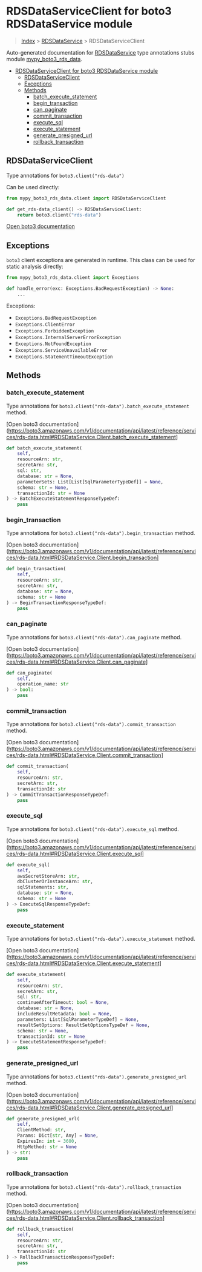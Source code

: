# RDSDataServiceClient for boto3 RDSDataService module

> [Index](../README.md) > [RDSDataService](./README.md) > RDSDataServiceClient

Auto-generated documentation for [RDSDataService](https://boto3.amazonaws.com/v1/documentation/api/latest/reference/services/rds-data.html#RDSDataService)
type annotations stubs module [mypy_boto3_rds_data](https://pypi.org/project/mypy-boto3-rds-data/).

- [RDSDataServiceClient for boto3 RDSDataService module](#rdsdataserviceclient-for-boto3-rdsdataservice-module)
  - [RDSDataServiceClient](#rdsdataserviceclient)
  - [Exceptions](#exceptions)
  - [Methods](#methods)
    - [batch_execute_statement](#batch_execute_statement)
    - [begin_transaction](#begin_transaction)
    - [can_paginate](#can_paginate)
    - [commit_transaction](#commit_transaction)
    - [execute_sql](#execute_sql)
    - [execute_statement](#execute_statement)
    - [generate_presigned_url](#generate_presigned_url)
    - [rollback_transaction](#rollback_transaction)

## RDSDataServiceClient

Type annotations for `boto3.client("rds-data")`

Can be used directly:

```python
from mypy_boto3_rds_data.client import RDSDataServiceClient

def get_rds-data_client() -> RDSDataServiceClient:
    return boto3.client("rds-data")
```

[Open boto3 documentation](https://boto3.amazonaws.com/v1/documentation/api/latest/reference/services/rds-data.html#RDSDataService.Client)

## Exceptions


`boto3` client exceptions are generated in runtime. This class can be used for static analysis directly:

```python
from mypy_boto3_rds_data.client import Exceptions

def handle_error(exc: Exceptions.BadRequestException) -> None:
    ...
```


Exceptions:

- `Exceptions.BadRequestException`
- `Exceptions.ClientError`
- `Exceptions.ForbiddenException`
- `Exceptions.InternalServerErrorException`
- `Exceptions.NotFoundException`
- `Exceptions.ServiceUnavailableError`
- `Exceptions.StatementTimeoutException`


## Methods


### batch_execute_statement

Type annotations for `boto3.client("rds-data").batch_execute_statement` method.

[Open boto3 documentation](https://boto3.amazonaws.com/v1/documentation/api/latest/reference/services/rds-data.html#RDSDataService.Client.batch_execute_statement]

```python
def batch_execute_statement(
    self,
    resourceArn: str,
    secretArn: str,
    sql: str,
    database: str = None,
    parameterSets: List[List[SqlParameterTypeDef]] = None,
    schema: str = None,
    transactionId: str = None
) -> BatchExecuteStatementResponseTypeDef:
    pass
```

### begin_transaction

Type annotations for `boto3.client("rds-data").begin_transaction` method.

[Open boto3 documentation](https://boto3.amazonaws.com/v1/documentation/api/latest/reference/services/rds-data.html#RDSDataService.Client.begin_transaction]

```python
def begin_transaction(
    self,
    resourceArn: str,
    secretArn: str,
    database: str = None,
    schema: str = None
) -> BeginTransactionResponseTypeDef:
    pass
```

### can_paginate

Type annotations for `boto3.client("rds-data").can_paginate` method.

[Open boto3 documentation](https://boto3.amazonaws.com/v1/documentation/api/latest/reference/services/rds-data.html#RDSDataService.Client.can_paginate]

```python
def can_paginate(
    self,
    operation_name: str
) -> bool:
    pass
```

### commit_transaction

Type annotations for `boto3.client("rds-data").commit_transaction` method.

[Open boto3 documentation](https://boto3.amazonaws.com/v1/documentation/api/latest/reference/services/rds-data.html#RDSDataService.Client.commit_transaction]

```python
def commit_transaction(
    self,
    resourceArn: str,
    secretArn: str,
    transactionId: str
) -> CommitTransactionResponseTypeDef:
    pass
```

### execute_sql

Type annotations for `boto3.client("rds-data").execute_sql` method.

[Open boto3 documentation](https://boto3.amazonaws.com/v1/documentation/api/latest/reference/services/rds-data.html#RDSDataService.Client.execute_sql]

```python
def execute_sql(
    self,
    awsSecretStoreArn: str,
    dbClusterOrInstanceArn: str,
    sqlStatements: str,
    database: str = None,
    schema: str = None
) -> ExecuteSqlResponseTypeDef:
    pass
```

### execute_statement

Type annotations for `boto3.client("rds-data").execute_statement` method.

[Open boto3 documentation](https://boto3.amazonaws.com/v1/documentation/api/latest/reference/services/rds-data.html#RDSDataService.Client.execute_statement]

```python
def execute_statement(
    self,
    resourceArn: str,
    secretArn: str,
    sql: str,
    continueAfterTimeout: bool = None,
    database: str = None,
    includeResultMetadata: bool = None,
    parameters: List[SqlParameterTypeDef] = None,
    resultSetOptions: ResultSetOptionsTypeDef = None,
    schema: str = None,
    transactionId: str = None
) -> ExecuteStatementResponseTypeDef:
    pass
```

### generate_presigned_url

Type annotations for `boto3.client("rds-data").generate_presigned_url` method.

[Open boto3 documentation](https://boto3.amazonaws.com/v1/documentation/api/latest/reference/services/rds-data.html#RDSDataService.Client.generate_presigned_url]

```python
def generate_presigned_url(
    self,
    ClientMethod: str,
    Params: Dict[str, Any] = None,
    ExpiresIn: int = 3600,
    HttpMethod: str = None
) -> str:
    pass
```

### rollback_transaction

Type annotations for `boto3.client("rds-data").rollback_transaction` method.

[Open boto3 documentation](https://boto3.amazonaws.com/v1/documentation/api/latest/reference/services/rds-data.html#RDSDataService.Client.rollback_transaction]

```python
def rollback_transaction(
    self,
    resourceArn: str,
    secretArn: str,
    transactionId: str
) -> RollbackTransactionResponseTypeDef:
    pass
```



